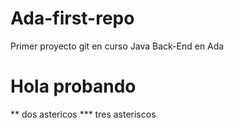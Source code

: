 # Ada-first-repo
Primer proyecto git en curso Java Back-End en Ada

# Hola probando
** dos astericos
*** tres asteriscos

